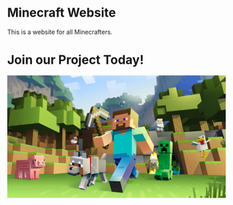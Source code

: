 # Minecraft Website
This is a website for all Minecrafters.
# Join our Project Today!
![picture alt](Minecraft.jpg "Title is optional")

